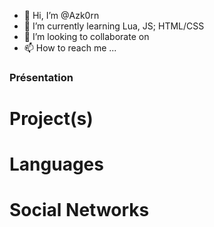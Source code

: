 - 👋 Hi, I’m @Azk0rn
- 🌱 I’m currently learning Lua, JS; HTML/CSS
- 💞️ I’m looking to collaborate on 
- 📫 How to reach me ...

### Présentation

# Project(s)

# Languages

# Social Networks 

<!---
Azk0rn/Azk0rn is a ✨ special ✨ repository because its `README.md` (this file) appears on your GitHub profile.
You can click the Preview link to take a look at your changes.
--->
